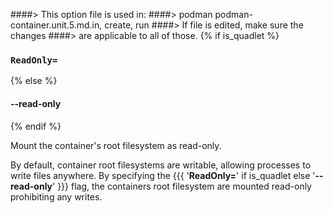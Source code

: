 ####> This option file is used in:
####>   podman podman-container.unit.5.md.in, create, run
####> If file is edited, make sure the changes
####> are applicable to all of those.
{% if is_quadlet %}
### `ReadOnly=`
{% else %}
#### **--read-only**
{% endif %}

Mount the container's root filesystem as read-only.

By default, container root filesystems are writable, allowing processes
to write files anywhere. By specifying the {{{ '**ReadOnly=**' if is_quadlet else '**--read-only**' }}} flag,
the containers root filesystem are mounted read-only prohibiting any writes.
